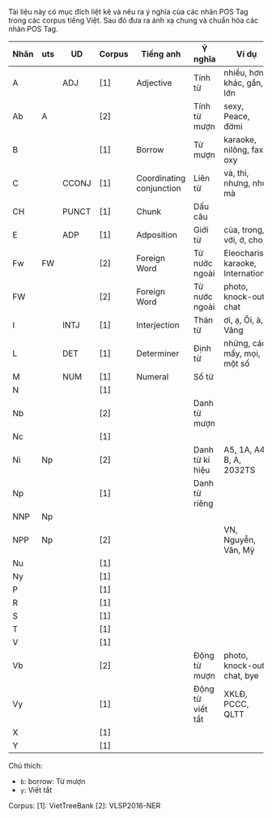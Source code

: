 Tài liệu này có mục đích liệt kê và nêu ra ý nghĩa của các nhãn POS Tag trong các corpus tiếng Việt. Sau đó đưa ra ánh xạ chung và chuẩn hóa các nhãn POS Tag.

| Nhãn | uts | UD    | Corpus | Tiếng anh                | Ý nghĩa          | Ví dụ                             |
|------|-----|-------|--------|--------------------------|------------------|-----------------------------------|
| A    |     | ADJ   | [1]    | Adjective                | Tính từ          | nhiều, hơn, khác, gần, lớn        |
| Ab   | A   |       | [2]    |                          | Tính từ mượn     | sexy, Peace, đờmi                 |
| B    |     |       | [1]    | Borrow                   | Từ mượn          | karaoke, nilông, fax, oxy         |
| C    |     | CCONJ | [1]    | Coordinating conjunction | Liên từ          | và, thì, nhưng, như, mà           |
| CH   |     | PUNCT | [1]    | Chunk                    | Dấu câu          |                                   |
| E    |     | ADP   | [1]    | Adposition               | Giới từ          | của, trong, với, ở, cho,          |
| Fw   | FW  |       | [2]    | Foreign Word             | Từ nước ngoài    | Eleocharis, karaoke, Internationa |
| FW   |     |       | [2]    | Foreign Word             | Từ nước ngoài    | photo, knock-out, chat            |
| I    |     | INTJ  | [1]    | Interjection             | Thán từ          | ơi, ạ, Ôi, à, Vâng                |
| L    |     | DET   | [1]    | Determiner               | Định từ          | những, các, mấy, mọi, một số      |
| M    |     | NUM   | [1]    | Numeral                  | Số từ            |                                   |
| N    |     |       | [1]    |                          |                  |                                   |
| Nb   |     |       | [2]    |                          | Danh từ mượn     |                                   |
| Nc   |     |       | [1]    |                          |                  |                                   |
| Ni   | Np  |       | [2]    |                          | Danh từ kí hiệu  | A5, 1A, A4, B, A, 2032TS          |
| Np   |     |       | [1]    |                          | Danh từ riêng    |                                   |
| NNP  | Np  |       |        |                          |                  |                                   |
| NPP  | Np  |       | [2]    |                          |                  | VN, Nguyễn, Văn, Mỹ               |
| Nu   |     |       | [1]    |                          |                  |                                   |
| Ny   |     |       | [1]    |                          |                  |                                   |
| P    |     |       | [1]    |                          |                  |                                   |
| R    |     |       | [1]    |                          |                  |                                   |
| S    |     |       | [1]    |                          |                  |                                   |
| T    |     |       | [1]    |                          |                  |                                   |
| V    |     |       | [1]    |                          |                  |                                   |
| Vb   |     |       | [2]    |                          | Động từ mượn     | photo, knock-out, chat, bye       |
| Vy   |     |       | [1]    |                          | Động từ viết tắt | XKLĐ, PCCC, QLTT                  |
| X    |     |       | [1]    |                          |                  |                                   |
| Y    |     |       | [1]    |                          |                  |                                   |

Chú thích:

* `b`: borrow: Từ mượn
* `y`: Viết tắt

Corpus:
[1]: VietTreeBank
[2]: VLSP2016-NER